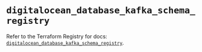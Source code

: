 # `digitalocean_database_kafka_schema_registry`

Refer to the Terraform Registry for docs: [`digitalocean_database_kafka_schema_registry`](https://registry.terraform.io/providers/digitalocean/digitalocean/2.67.0/docs/resources/database_kafka_schema_registry).
